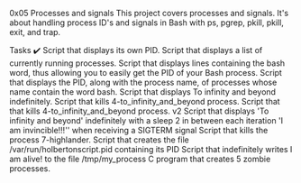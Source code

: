 0x05 Processes and signals
This project covers processes and signals. It's about handling process ID's and signals in Bash with ps, pgrep, pkill, pkill, exit, and trap.

Tasks ✔️
Script that displays its own PID.
Script that displays a list of currently running processes.
Script that displays lines containing the bash word, thus allowing you to easily get the PID of your Bash process.
Script that displays the PID, along with the process name, of processes whose name contain the word bash.
Script that displays To infinity and beyond indefinitely.
Script that kills 4-to_infinity_and_beyond process.
Script that that kills 4-to_infinity_and_beyond process. v2
Script that displays 'To infinity and beyond' indefinitely with a sleep 2 in between each iteration 'I am invincible!!!'' when receiving a SIGTERM signal
Script that kills the process 7-highlander.
Script that creates the file /var/run/holbertonscript.pid containing its PID
Script that indefinitely writes I am alive! to the file /tmp/my_process
C program that creates 5 zombie processes.
